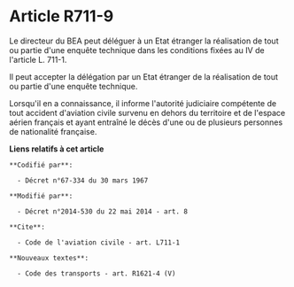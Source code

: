 # Article R711-9

Le directeur du BEA peut déléguer à un Etat étranger la réalisation de tout ou partie d'une enquête technique dans les
conditions fixées au IV de l'article L. 711-1.

Il peut accepter la délégation par un Etat étranger de la réalisation de tout ou partie d'une enquête technique.

Lorsqu'il en a connaissance, il informe l'autorité judiciaire compétente de tout accident d'aviation civile survenu en dehors
du territoire et de l'espace aérien français et ayant entraîné le décès d'une ou de plusieurs personnes de nationalité
française.

**Liens relatifs à cet article**

	**Codifié par**:

	  - Décret n°67-334 du 30 mars 1967

	**Modifié par**:

	  - Décret n°2014-530 du 22 mai 2014 - art. 8

	**Cite**:

	  - Code de l'aviation civile - art. L711-1

	**Nouveaux textes**:

	  - Code des transports - art. R1621-4 (V)
